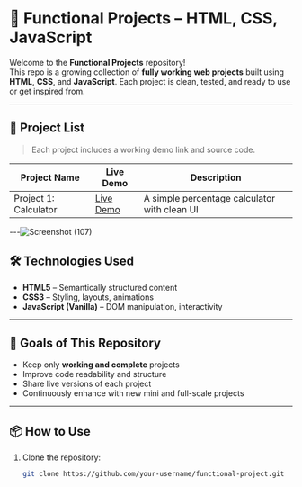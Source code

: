 # 🚀 Functional Projects – HTML, CSS, JavaScript

Welcome to the **Functional Projects** repository!  
This repo is a growing collection of **fully working web projects** built using **HTML**, **CSS**, and **JavaScript**. Each project is clean, tested, and ready to use or get inspired from.

---

## 📁 Project List

> Each project includes a working demo link and source code.

| Project Name        | Live Demo                            | Description                         |
|---------------------|--------------------------------------|-------------------------------------|
| Project 1: Calculator | [Live Demo](https://rishipandey2.github.io/Functional-Project/Percentage%20Calculator/)  | A simple percentage calculator with clean UI |



---![Screenshot (107)](https://github.com/user-attachments/assets/30d3d0e3-1a10-42f8-8960-565aaec32d93)


## 🛠️ Technologies Used

- **HTML5** – Semantically structured content  
- **CSS3** – Styling, layouts, animations  
- **JavaScript (Vanilla)** – DOM manipulation, interactivity  

---

## 🧠 Goals of This Repository

- Keep only **working and complete** projects
- Improve code readability and structure
- Share live versions of each project
- Continuously enhance with new mini and full-scale projects

---

## 📦 How to Use

1. Clone the repository:
   ```bash
   git clone https://github.com/your-username/functional-project.git
